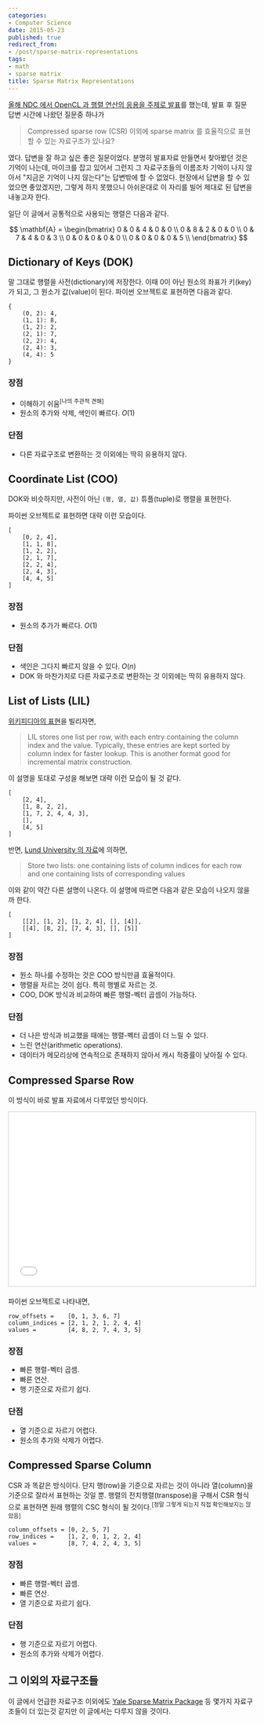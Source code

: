 ```yaml
---
categories:
- Computer Science
date: 2015-05-23
published: true
redirect_from:
- /post/sparse-matrix-representations
tags:
- math
- sparse matrix
title: Sparse Matrix Representations
---
```


[올해 NDC 에서 OpenCL 과 행렬 연산의 응용을 주제로 발표](http://www.slideshare.net/suminb/durango-opencl)를 했는데, 발표 후 질문 답변 시간에 나왔던 질문중 하나가

> Compressed sparse row (CSR) 이외에 sparse matrix 를 효율적으로 표현할 수 있는 자료구조가 있나요?

였다. 답변을 잘 하고 싶은 좋은 질문이었다. 분명히 발표자료 만들면서 찾아봤던 것은 기억이 나는데, 마이크를 잡고 있어서 그런지 그 자료구조들의 이름조차 기억이 나지 않아서 "지금은 기억이 나지 않는다"는 답변밖에 할 수 없었다. 현장에서 답변을 할 수 있었으면 좋았겠지만, 그렇게 하지 못했으니 아쉬운대로 이 자리를 빌어 제대로 된 답변을 내놓고자 한다.

일단 이 글에서 공통적으로 사용되는 행렬은 다음과 같다.

$$
\mathbf{A} = \begin{bmatrix}
    0 & 0 & 4 & 0 & 0  \\
    0 & 8 & 2 & 0 & 0  \\
    0 & 7 & 4 & 0 & 3  \\
    0 & 0 & 0 & 0 & 0  \\
    0 & 0 & 0 & 0 & 5  \\
\end{bmatrix}
$$

Dictionary of Keys (DOK)
---
말 그대로 행렬을 사전(dictionary)에 저장한다. 이때 0이 아닌 원소의 좌표가 키(key)가 되고, 그 원소가 값(value)이 된다. 파이썬 오브젝트로 표현하면 다음과 같다.

    {
        (0, 2): 4,
        (1, 1): 8,
        (1, 2): 2,
        (2, 1): 7,
        (2, 2): 4,
        (2, 4): 3,
        (4, 4): 5
    }

### 장점
* 이해하기 쉬움<sup>[나의 주관적 견해]</sup>
* 원소의 추가와 삭제, 색인이 빠르다. $O(1)$

### 단점
* 다른 자료구조로 변환하는 것 이외에는 딱히 유용하지 않다.

Coordinate List (COO)
---
DOK와 비슷하지만, 사전이 아닌 `(행, 열, 값)` 튜플(tuple)로 행렬을 표현한다.

파이썬 오브젝트로 표현하면 대략 이런 모습이다.

    [
        [0, 2, 4],
        [1, 1, 8],
        [1, 2, 2],
        [2, 1, 7],
        [2, 2, 4],
        [2, 4, 3],
        [4, 4, 5]
    ]

### 장점
* 원소의 추가가 빠르다. $O(1)$

### 단점
* 색인은 그다지 빠르지 않을 수 있다. $O(n)$
* DOK 와 마찬가지로 다른 자료구조로 변환하는 것 이외에는 딱히 유용하지 않다.

List of Lists (LIL)
---

[위키피디아의 표현](https://en.wikipedia.org/wiki/Sparse_matrix)을 빌리자면,

> LIL stores one list per row, with each entry containing the column index and the value. Typically, these entries are kept sorted by column index for faster lookup. This is another format good for incremental matrix construction.

이 설명을 토대로 구성을 해보면 대략 이런 모습이 될 것 같다.

    [
        [2, 4],
        [1, 8, 2, 2],
        [1, 7, 2, 4, 4, 3],
        [],
        [4, 5]
    ]

반면, [Lund University 의 자료](http://www.maths.lth.se/na/courses/FMNN25/media/material/sparse_lecture.pdf)에 의하면,

> Store two lists: one containing lists of column indices for each row and one containing lists of corresponding values

이와 같이 약간 다른 설명이 나온다. 이 설명에 따르면 다음과 같은 모습이 나오지 않을까 한다.

    [
        [[2], [1, 2], [1, 2, 4], [], [4]],
        [[4], [8, 2], [7, 4, 3], [], [5]]
    ]

### 장점
* 원소 하나를 수정하는 것은 COO 방식만큼 효율적이다.
* 행렬을 자르는 것이 쉽다. 특히 행별로 자르는 것.
* COO, DOK 방식과 비교하여 빠른 행렬-벡터 곱셈이 가능하다.

### 단점
* 더 나은 방식과 비교했을 때에는 행렬-벡터 곱셈이 더 느릴 수 있다.
* 느린 연산(arithmetic operations).
* 데이터가 메모리상에 연속적으로 존재하지 않아서 캐시 적중률이 낮아질 수 있다.

Compressed Sparse Row
---

이 방식이 바로 발표 자료에서 다루었던 방식이다.

<iframe src="//www.slideshare.net/slideshow/embed_code/key/wIG0hCSCROKQBb?startSlide=128" width="630" height="355" frameborder="0" marginwidth="0" marginheight="0" scrolling="no" style="border:1px solid #CCC; border-width:1px; margin-bottom:5px; max-width: 100%;" allowfullscreen> </iframe> 

파이썬 오브젝트로 나타내면,

    row_offsets =    [0, 1, 3, 6, 7]
    column_indices = [2, 1, 2, 1, 2, 4, 4]
    values =         [4, 8, 2, 7, 4, 3, 5]

### 장점
* 빠른 행렬-벡터 곱셈.
* 빠른 연산.
* 행 기준으로 자르기 쉽다.

### 단점

* 열 기준으로 자르기 어렵다.
* 원소의 추가와 삭제가 어렵다.

Compressed Sparse Column
---

CSR 과 똑같은 방식이다. 단지 행(row)을 기준으로 자르는 것이 아니라 열(column)을 기준으로 잘라서 표현하는 것일 뿐. 행렬의 전치행렬(transpose)을 구해서 CSR 형식으로 표현하면 원래 행렬의 CSC 형식이 될 것이다.<sup>[정말 그렇게 되는지 직접 확인해보지는 않았음]</sup>

    column_offsets = [0, 2, 5, 7]
    row_indices =    [1, 2, 0, 1, 2, 2, 4]
    values =         [8, 7, 4, 2, 4, 3, 5]

### 장점

* 빠른 행렬-벡터 곱셈.
* 빠른 연산.
* 열 기준으로 자르기 쉽다.

### 단점

* 행 기준으로 자르기 어렵다.
* 원소의 추가와 삭제가 어렵다.

그 이외의 자료구조들
---
이 글에서 언급한 자료구조 이외에도 [Yale Sparse Matrix Package](http://cpsc.yale.edu/sites/default/files/files/tr112.pdf) 등 몇가지 자료구조들이 더 있는것 같지만 이 글에서는 다루지 않을 것이다.